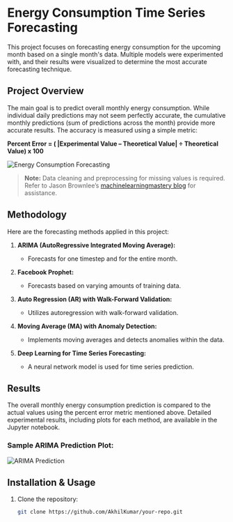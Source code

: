 # Energy Consumption Time Series Forecasting

This project focuses on forecasting energy consumption for the upcoming month based on a single month's data. Multiple models were experimented with, and their results were visualized to determine the most accurate forecasting technique.

## Project Overview

The main goal is to predict overall monthly energy consumption. While individual daily predictions may not seem perfectly accurate, the cumulative monthly predictions (sum of predictions across the month) provide more accurate results. The accuracy is measured using a simple metric:

**Percent Error = ( |Experimental Value – Theoretical Value| ÷ Theoretical Value) x 100**

![Energy Consumption Forecasting](images/energy_forecast.png)

> **Note:** Data cleaning and preprocessing for missing values is required. Refer to Jason Brownlee’s [machinelearningmastery blog](https://machinelearningmastery.com/how-to-develop-an-autoregression-forecast-model-for-household-electricity-consumption/) for assistance.

## Methodology

Here are the forecasting methods applied in this project:

1. **ARIMA (AutoRegressive Integrated Moving Average):**
   - Forecasts for one timestep and for the entire month.
   
2. **Facebook Prophet:**
   - Forecasts based on varying amounts of training data.
   
3. **Auto Regression (AR) with Walk-Forward Validation:**
   - Utilizes autoregression with walk-forward validation.
   
4. **Moving Average (MA) with Anomaly Detection:**
   - Implements moving averages and detects anomalies within the data.
   
5. **Deep Learning for Time Series Forecasting:**
   - A neural network model is used for time series prediction.

## Results

The overall monthly energy consumption prediction is compared to the actual values using the percent error metric mentioned above. Detailed experimental results, including plots for each method, are available in the Jupyter notebook.

### Sample ARIMA Prediction Plot:

![ARIMA Prediction](images/arima_plot.png)

## Installation & Usage

1. Clone the repository:
   ```bash
   git clone https://github.com/AkhilKumar/your-repo.git
